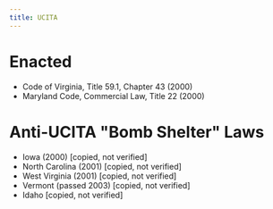 ```yaml
---
title: UCITA
---
```


# Enacted

- Code of Virginia, Title 59.1, Chapter 43 (2000)
- Maryland Code, Commercial Law, Title 22 (2000)

# Anti-UCITA "Bomb Shelter" Laws

- Iowa (2000) [copied, not verified]
- North Carolina (2001) [copied, not verified]
- West Virginia (2001) [copied, not verified]
- Vermont (passed 2003) [copied, not verified]
- Idaho [copied, not verified]
